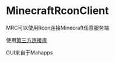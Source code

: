 # MinecraftRconClient
MRC可以使用Rcon连接Minecraft任意服务端

使用[第三方连接库](https://github.com/SommerEngineering/MinecraftServerRCONSharp)

GUI来自于Mahapps

